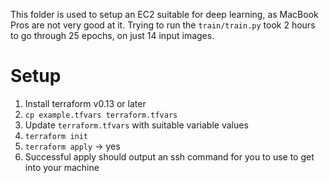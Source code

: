 This folder is used to setup an EC2 suitable for deep learning, as MacBook Pros are not very good at it.
Trying to run the `train/train.py` took 2 hours to go through 25 epochs, on just 14 input images.

# Setup

1. Install terraform v0.13 or later
1. `cp example.tfvars terraform.tfvars`
1. Update `terraform.tfvars` with suitable variable values
1. `terraform init`
1. `terraform apply` -> yes
1. Successful apply should output an ssh command for you to use to get into your machine
